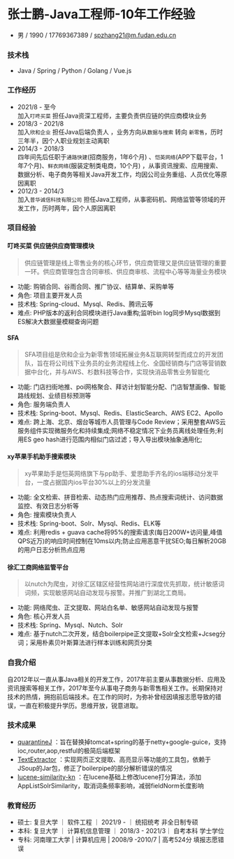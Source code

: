 
# 张士鹏-Java工程师-10年工作经验

 - 男 / 1990 / 17769367389 / spzhang21@m.fudan.edu.cn
 
### 技术栈
 - Java / Spring / Python / Golang / Vue.js

### 工作经历

- 2021/8 - 至今<br>      加入`叮咚买菜` 担任Java资深工程师，主要负责供应链的供应商模块业务
- 2018/3 - 2021/8<br>   加入`欣和企业` 担任Java后端负责人 ，业务方向从`数据与搜索` 转向 `新零售`，历时三年半，因个人职业规划主动离职
- 2014/3 - 2018/3<br>  四年间先后任职于`通路快建`(招商服务，1年6个月) 、`恺英网络`(APP下载平台，1年7个月)、`鲜衣网络`(服装定制类电商，10个月) ，从事资讯搜索、应用搜索、数据分析、电子商务等相关Java开发工作，均因公司业务重组、人员优化等原因离职
- 2012/3 - 2014/3<br>  加入`普华诚信科技有限公司` 担任Java工程师，从事密码机、网络监管等领域的开发工作，历时两年，因个人原因离职

### 项目经验

#### 叮咚买菜 供应链供应商管理模块
>  供应链管理是线上零售业务的核心环节，供应商管理又是供应链管理的重要一环。供应商管理包含合同审核、供应商审核、流程中心等等海量业务模块
 
 - 功能: 购销合同、谷雨合同、推广协议、结算单、采购单等
 - 角色: 项目主要开发人员
 - 技术栈: Spring-cloud、Mysql、Redis、腾讯云等
 - 难点: PHP版本的返利合同模块进行Java重构;监听bin log同步Mysql数据到ES解决大数据量模糊查询问题

#### SFA
>  SFA项目组是欣和企业为新零售领域拓展业务&互联网转型而成立的开发团队，旨在将公司线下业务员的业务流程线上化、全国经销商与门店等营销数据中台化，并与AWS、杉数科技等合作，实现快消品零售业务智能化
 
 - 功能: 门店扫街地推、poi网格聚合、拜访计划智能分配、门店智慧画像、智能路线规划、业绩目标预测等
 - 角色: 服务端负责人
 - 技术栈: Spring-boot、Mysql、Redis、ElasticSearch、AWS EC2、Apollo
 - 难点: 跨上海、北京、烟台等城市人员管理与Code Review；采用整套AWS云服务组件实现微服务化和持续集成;网络不稳定情况下业务员离线处理任务;利用ES geo hash进行范围内相似门店过滤；导入导出模块抽象通用化;
 
#### xy苹果手机助手搜索模块
>  xy苹果助手是恺英网络旗下与pp助手、爱思助手齐名的ios端移动分发平台，一度占据国内ios平台30%以上的分发流量
 
 - 功能: 全文检索、拼音检索、动态热门应用推荐、热点搜索词统计、访问数据监控、有效日志分析等
 - 角色: 搜索模块负责人
 - 技术栈: Spring-boot、Solr、Mysql、Redis、ELK等
 - 难点: 利用redis + guava cache将95%的搜索请求(每日200W+访问量,峰值QPS近万)的响应时间控制在10ms以内;防止应用恶意干扰SEO;每日解析20GB的用户日志分析热点应用

 
 #### 徐汇工商网络监管平台
 >  以nutch为爬虫，对徐汇区辖区经营性网站进行深度优先抓取，统计敏感词词频，实现敏感网站自动发现与报警。并推广到湖北工商局。
  
  - 功能: 网络爬虫、正文提取、网站白名单、敏感网站自动发现与报警
  - 角色: 核心开发人员
  - 技术栈: Spring、Mysql、Nutch、Solr
  - 难点: 基于nutch二次开发，结合boilerpipe正文提取+Solr全文检索+Jcseg分词；采用朴素贝叶斯算法进行样本训练和网页分类

### 自我介绍
自2012年以一直从事Java相关的开发工作，2017年前主要从事数据分析、应用及资讯搜索等相关工作，2017年至今从事电子商务与新零售相关工作。长期保持对技术的热情，拥抱前后端技术。在工作的同时，为弥补曾经因填报志愿导致的错误，一直在积极提升学历。思维开放，锐意进取。

### 技术成果

- [quarantineJ](https://github.com/rongjoker/quarantineJ) ：旨在替换掉tomcat+spring的基于netty+google-guice，支持ioc,router,aop,restful的极简后端框架 
- [TextExtractor](https://github.com/rongjoker/TextExtractor) ：实现网页正文提取、高亮显示等功能的工具包，依赖于JSoup的Jar包，修正了boilerpipe的部分解析错误的情况
- [lucene-similarity-kn](https://github.com/rongjoker/lucene-similarity-kn) ：在lucene基础上修改lucene打分算法，添加AppListSolrSimilarity，取消词条频率影响，减弱fieldNorm长度影响 

### 教育经历

 - 硕士: 复旦大学 ｜ 软件工程 ｜ 2021/9 - ｜ 统招统考 非全日制专硕
 - 本科: 复旦大学 ｜ 计算机信息管理 ｜ 2018/3 - 2021/3｜ 自考本科  学士学位
 - 专科: 河南理工大学 | 计算机应用 | 2008/9 -2010/7 | 高考524分  填报志愿错误






